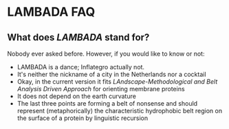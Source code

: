 # LAMBADA FAQ #

## What does _LAMBADA_ stand for? ##

Nobody ever asked before. However, if you would like to know or not:
  * LAMBADA is a dance; Inflategro actually not.
  * It's neither the nickname of a city in the Netherlands nor a cocktail
  * Okay, in the current version it fits _LAndscape-Methodological and Belt Analysis Driven Approach_ for orienting membrane proteins
  * It does not depend on the earth curvature
  * The last three points are forming a belt of nonsense and should represent (metaphorically) the characteristic hydrophobic belt region on the surface of a protein by linguistic recursion